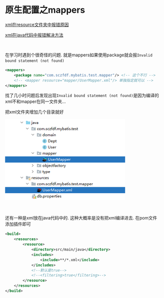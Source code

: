 # 原生配置之mappers

[xml在resource文件夹中报错原因](https://www.cnblogs.com/JQloveJX/p/13455207.html)

[xml在java代码中报错解决方法](https://blog.csdn.net/qq_37186947/article/details/88601304)

​		

在学习时遇到个很奇怪的问题. 就是mappers如果使用package就会报`Invalid bound statement (not found)`

```xml
<mappers>
    <package name="com.sczfdf.mybatis.test.mapper"/> <!-- 这个不行 --> 
    <!-- <mapper resource="mapper/UserMapper.xml"/> 单独指定就可以 -->
</mappers>
```

找了几小时问题后发现出现`Invalid bound statement (not found)`是因为编译的xml不和mapper在同一文件夹...

把xml文件夹增加几个目录就好

![image-20220421151907900](%E5%8E%9F%E7%94%9F%E9%85%8D%E7%BD%AE%E4%B9%8Bmappers.assets/image-20220421151907900.png)

​			

还有一种是xml放在java代码中的. 这种大概率是没有把xml编译进去. 在pom文件添加插件即可

```xml
<build>
    <resources>
        <resource>
            <directory>src/main/java</directory>
            <includes>
                <include>**/*.xml</include>
            </includes>
            <!--默认是true-->
            <!--<filtering>true</filtering>-->
        </resource>
    </resources>
</build>
```

